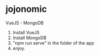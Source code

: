 # jojonomic
 
 VueJS - MongoDB
 
 1. Install VueJS
 2. Install MongoDB
 3. "npm run serve" in the folder of the app
 4. enjoy.
